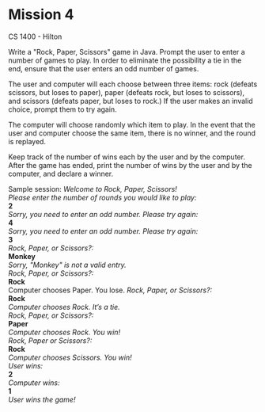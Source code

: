 # Mission 4

CS 1400 - Hilton

Write a "Rock, Paper, Scissors" game in Java. Prompt the user to enter a number of games to play. In order to eliminate the possibility a tie in the end, ensure that the user enters an odd number of games.

The user and computer will each choose between three items: rock (defeats scissors, but loses to paper), paper (defeats rock, but loses to scissors), and scissors (defeats paper, but loses to rock.) If the user makes an invalid choice, prompt them to try again.

The computer will choose randomly which item to play. In the event that the user and computer choose the same item, there is no winner, and the round is replayed.

Keep track of the number of wins each by the user and by the computer. After the game has ended, print the number of wins by the user and by the computer, and declare a winner.

Sample session:
*Welcome to Rock, Paper, Scissors!*  
*Please enter the number of rounds you would like to play:*  
**2**  
*Sorry, you need to enter an odd number. Please try again:*  
**4**  
*Sorry, you need to enter an odd number. Please try again:*  
**3**  
*Rock, Paper, or Scissors?:*  
**Monkey**  
*Sorry, "Monkey" is not a valid entry.*  
*Rock, Paper, or Scissors?:*  
**Rock**  
Computer chooses Paper. You lose.
*Rock, Paper, or Scissors?:*  
**Rock**  
*Computer chooses Rock. It’s a tie.*  
*Rock, Paper, or Scissors?:*  
**Paper**  
*Computer chooses Rock. You win!*  
*Rock, Paper or Scissors?:*  
**Rock**  
*Computer chooses Scissors. You win!*  
*User wins:*  
**2**  
*Computer wins:*  
**1**  
*User wins the game!*  

